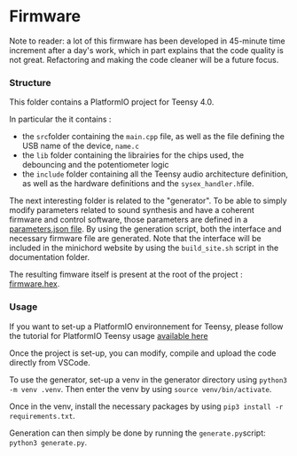 # Firmware 

Note to reader: a lot of this firmware has been developed in 45-minute time increment after a day's work, which in part explains that the code quality is not great. Refactoring and making the code cleaner will be a future focus. 

### Structure 

This folder contains a PlatformIO project for Teensy 4.0. 

In particular the it contains :

- the `src`folder containing the `main.cpp` file, as well as the file defining the USB name of the device, `name.c`
- the `lib` folder containing the librairies for the chips used, the debouncing and the potentiometer logic 
- the `include` folder containing all the Teensy audio architecture definition, as well as the hardware definitions and the `sysex_handler.h`file. 

The next interesting folder is related to the "generator". To be able to simply modify parameters related to sound synthesis and have a coherent firmware and control software, those parameters are defined in a [parameters.json file](https://github.com/BenjaminPoilve/MiniChord/blob/main/firmware/generator/parameters.json). By using the generation script, both the interface and necessary firmware file are generated. Note that the interface will be included in the minichord website by using the `build_site.sh` script in the documentation folder. 

The resulting fimware itself is present at the root of the project : [firmware.hex](https://github.com/BenjaminPoilve/MiniChord/blob/main/firmware/firmware.hex).

### Usage 

If you want to set-up a PlatformIO environnement for Teensy, please follow the tutorial for PlatformIO Teensy usage [available here](https://forum.pjrc.com/index.php?threads/tutorial-how-to-use-platformio-visual-code-studio-for-teensy.66674/)

Once the project is set-up, you can modify, compile and upload the code directly from VSCode. 

To use the generator, set-up a venv in the generator directory using `python3 -m venv .venv`. Then enter the venv by using `source venv/bin/activate`. 

Once in the venv, install the necessary packages by using `pip3 install -r requirements.txt`. 

Generation can then simply be done by running the `generate.py`script: `python3 generate.py`.
